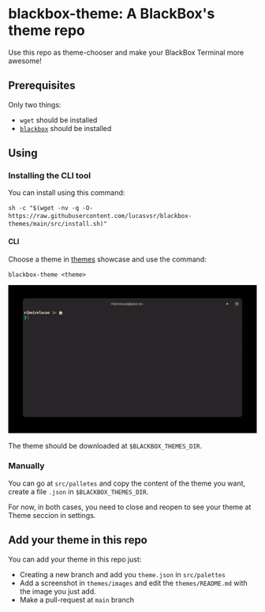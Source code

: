 # blackbox-theme: A BlackBox's theme repo
Use this repo as theme-chooser and make your BlackBox Terminal more awesome!

## Prerequisites
Only two things:

- `wget` should be installed
- [`blackbox`](https://gitlab.gnome.org/raggesilver/blackbox/) should be installed

## Using

### Installing the CLI tool
You can install using this command:
```console
sh -c "$(wget -nv -q -O- https://raw.githubusercontent.com/lucasvsr/blackbox-themes/main/src/install.sh)"
```

#### CLI

Choose a theme in [themes](themes/README.md) showcase and use the command:
```console
blackbox-theme <theme>
```

![command](src/utils/gifs/command.gif)

The theme should be downloaded at `$BLACKBOX_THEMES_DIR`.

### Manually
You can go at `src/palletes` and copy the content of the theme you want, create a file `.json` in `$BLACKBOX_THEMES_DIR`.

For now, in both cases, you need to close and reopen to see your theme at Theme seccion in settings.

## Add your theme in this repo
You can add your theme in this repo just:

- Creating a new branch and add you `theme.json` in `src/palettes`
- Add a screenshot in  `themes/images` and edit the `themes/README.md` with the image you just add.
- Make a pull-request at `main` branch

